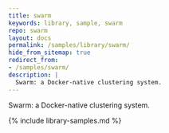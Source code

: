 ```yaml
---
title: swarm
keywords: library, sample, swarm
repo: swarm
layout: docs
permalink: /samples/library/swarm/
hide_from_sitemap: true
redirect_from:
- /samples/swarm/
description: |
  Swarm: a Docker-native clustering system.
---
```


Swarm: a Docker-native clustering system.


{% include library-samples.md %}

